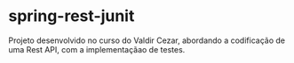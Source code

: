 # spring-rest-junit
Projeto desenvolvido no curso do Valdir Cezar, abordando a codificação de uma Rest API, com a implementaçãao de testes.

